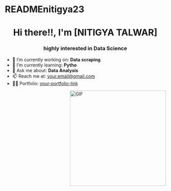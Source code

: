 # READMEnitigya23
<h1 align="center">Hi there!!, I'm [NITIGYA TALWAR]</h1>
<h3 align="center">highly interested in Data Science </h3>

- 🔭 I’m currently working on: **Data scraping**
- 🌱 I’m currently learning: **Pytho**
- 💬 Ask me about: **Data Analysis**
- 📫 Reach me at: [your.email@gmail.com](mailto:nitigyatalwar@gmail.com)
- 👨‍💻 Portfolio: [your-portfolio-link](https://yourportfolio.co)


<img align="right" alt="GIF" src="![Black Magic Artist GIF by MusuSart (1)](https://github.com/user-attachments/assets/0aecb10d-d6db-4d69-8f03-4b0521ef6aa2)
" width="300"/>
